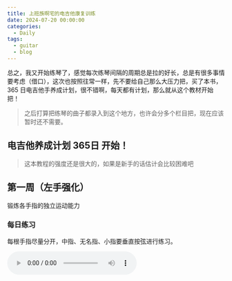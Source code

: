 ```yaml
---
title: 上班族啊宅的电吉他康复训练
date: 2024-07-20 00:00:00
categories:
  - Daily
tags:
  - guitar
  - blog
---
```


总之，我又开始练琴了，感觉每次练琴间隔的周期总是拉的好长，总是有很多事情要考虑（借口），这次也按照往常一样，先不要给自己那么大压力把，买了本书，365 日电吉他手养成计划，很不错啊，每天都有计划，那么就从这个教材开始把！

> 之后打算把练琴的曲子都录入到这个地方，也许会分多个栏目把，现在应该暂时还不需要。

<!-- more -->

## 电吉他养成计划 365日 开始！


> 这本教程的强度还是很大的，如果是新手的话估计会比较困难吧

## 第一周（左手强化）

锻炼各手指的独立运动能力

### 每日练习

每根手指尽量分开，中指、无名指、小指要垂直按弦进行练习。

<audio controls src="/guitar/daily-1.mp3" />

### 周一

食指 -> 无名指 -> 中指 -> 小指, 小指 -> 中指 -> 无名指 -> 食指的练习

<audio controls src="/guitar/2024-07-15.mp3" />

### 周二

前半段以食指为基准，后半截以小指为基准的运指练习

<audio controls src="/guitar/2024-07-16.mp3" />

### 周三

按照谱子中的指定指法顺序弹奏三连音

<audio controls src="/guitar/2024-07-17.mp3" />

### 周四

以三个音为一个单位的反复乐句

<audio controls src="/guitar/2024-07-18.mp3" />

> 太简单了，把下面两天的也给先练了（

### 周五

练习移动一个品格

<audio controls src="/guitar/2024-07-19.mp3" />

### 周六

练习移动两个品格

<audio controls src="/guitar/2024-07-20.mp3" />